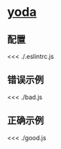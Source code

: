 # [yoda](https://eslint.org/docs/rules/yoda)

## 配置

<<< ./.eslintrc.js

## 错误示例

<<< ./bad.js

## 正确示例

<<< ./good.js
